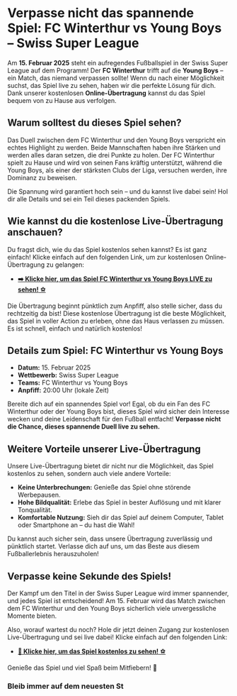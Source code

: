 # Verpasse nicht das spannende Spiel: FC Winterthur vs Young Boys – Swiss Super League

Am **15. Februar 2025** steht ein aufregendes Fußballspiel in der Swiss Super League auf dem Programm! Der **FC Winterthur** trifft auf die **Young Boys** – ein Match, das niemand verpassen sollte! Wenn du nach einer Möglichkeit suchst, das Spiel live zu sehen, haben wir die perfekte Lösung für dich. Dank unserer kostenlosen **Online-Übertragung** kannst du das Spiel bequem von zu Hause aus verfolgen.

## Warum solltest du dieses Spiel sehen?

Das Duell zwischen dem FC Winterthur und den Young Boys verspricht ein echtes Highlight zu werden. Beide Mannschaften haben ihre Stärken und werden alles daran setzen, die drei Punkte zu holen. Der FC Winterthur spielt zu Hause und wird von seinen Fans kräftig unterstützt, während die Young Boys, als einer der stärksten Clubs der Liga, versuchen werden, ihre Dominanz zu beweisen.

Die Spannung wird garantiert hoch sein – und du kannst live dabei sein! Hol dir alle Details und sei ein Teil dieses packenden Spiels.

## Wie kannst du die kostenlose Live-Übertragung anschauen?

Du fragst dich, wie du das Spiel kostenlos sehen kannst? Es ist ganz einfach! Klicke einfach auf den folgenden Link, um zur kostenlosen Online-Übertragung zu gelangen:

- [**➡️ Klicke hier, um das Spiel FC Winterthur vs Young Boys LIVE zu sehen!** ⚽️](https://tinyurl.com/livestreamfreeo?st=FC+Winterthur+vs+Young+Boys&si=ghc)

Die Übertragung beginnt pünktlich zum Anpfiff, also stelle sicher, dass du rechtzeitig da bist! Diese kostenlose Übertragung ist die beste Möglichkeit, das Spiel in voller Action zu erleben, ohne das Haus verlassen zu müssen. Es ist schnell, einfach und natürlich kostenlos!

## Details zum Spiel: FC Winterthur vs Young Boys

- **Datum:** 15. Februar 2025
- **Wettbewerb:** Swiss Super League
- **Teams:** FC Winterthur vs Young Boys
- **Anpfiff:** 20:00 Uhr (lokale Zeit)

Bereite dich auf ein spannendes Spiel vor! Egal, ob du ein Fan des FC Winterthur oder der Young Boys bist, dieses Spiel wird sicher dein Interesse wecken und deine Leidenschaft für den Fußball entfacht! **Verpasse nicht die Chance, dieses spannende Duell live zu sehen.**

## Weitere Vorteile unserer Live-Übertragung

Unsere Live-Übertragung bietet dir nicht nur die Möglichkeit, das Spiel kostenlos zu sehen, sondern auch viele andere Vorteile:

- **Keine Unterbrechungen:** Genieße das Spiel ohne störende Werbepausen.
- **Hohe Bildqualität:** Erlebe das Spiel in bester Auflösung und mit klarer Tonqualität.
- **Komfortable Nutzung:** Sieh dir das Spiel auf deinem Computer, Tablet oder Smartphone an – du hast die Wahl!

Du kannst auch sicher sein, dass unsere Übertragung zuverlässig und pünktlich startet. Verlasse dich auf uns, um das Beste aus diesem Fußballerlebnis herauszuholen!

## Verpasse keine Sekunde des Spiels!

Der Kampf um den Titel in der Swiss Super League wird immer spannender, und jedes Spiel ist entscheidend! Am 15. Februar wird das Match zwischen dem FC Winterthur und den Young Boys sicherlich viele unvergessliche Momente bieten.

Also, worauf wartest du noch? Hole dir jetzt deinen Zugang zur kostenlosen Live-Übertragung und sei live dabei! Klicke einfach auf den folgenden Link:

- [**🔴 Klicke hier, um das Spiel kostenlos zu sehen!** ⚽️](https://tinyurl.com/livestreamfreeo?st=FC+Winterthur+vs+Young+Boys&si=ghc)

Genieße das Spiel und viel Spaß beim Mitfiebern! 🎉

### Bleib immer auf dem neuesten St
